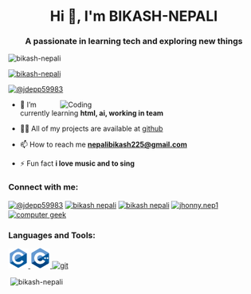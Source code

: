 <h1 align="center">Hi 👋, I'm BIKASH-NEPALI</h1>
<h3 align="center">A passionate in learning tech and exploring new things</h3>

<p align="left"> <img src="https://komarev.com/ghpvc/?username=bikash-nepali&label=Profile%20views&color=0e75b6&style=flat" alt="bikash-nepali" /> </p>

<p align="left"> <a href="https://github.com/ryo-ma/github-profile-trophy"><img src="https://github-profile-trophy.vercel.app/?username=bikash-nepali" alt="bikash-nepali" /></a> </p>

<p align="left"> <a href="https://twitter.com/@jdepp59983" target="blank"><img src="https://img.shields.io/twitter/follow/@jdepp59983?logo=twitter&style=for-the-badge" alt="@jdepp59983" /></a> </p>
<img align="right" alt="Coding" width="400" src="https://th.bing.com/th/id/OIP.uyPQUYBlSRvLInO1ch4kpAHaFk?rs=1&pid=ImgDetMain">


- 🌱 I’m currently learning **html, ai, working in team**

- 👨‍💻 All of my projects are available at [github](github)

- 📫 How to reach me **nepalibikash225@gmail.com**

- ⚡ Fun fact **i love music and to sing**

<h3 align="left">Connect with me:</h3>
<p align="left">
<a href="https://twitter.com/@jdepp59983" target="blank"><img align="center" src="https://raw.githubusercontent.com/rahuldkjain/github-profile-readme-generator/master/src/images/icons/Social/twitter.svg" alt="@jdepp59983" height="30" width="40" /></a>
<a href="https://linkedin.com/in/bikash nepali" target="blank"><img align="center" src="https://raw.githubusercontent.com/rahuldkjain/github-profile-readme-generator/master/src/images/icons/Social/linked-in-alt.svg" alt="bikash nepali" height="30" width="40" /></a>
<a href="https://fb.com/bikash nepali" target="blank"><img align="center" src="https://raw.githubusercontent.com/rahuldkjain/github-profile-readme-generator/master/src/images/icons/Social/facebook.svg" alt="bikash nepali" height="30" width="40" /></a>
<a href="https://instagram.com/jhonny.nep1" target="blank"><img align="center" src="https://raw.githubusercontent.com/rahuldkjain/github-profile-readme-generator/master/src/images/icons/Social/instagram.svg" alt="jhonny.nep1" height="30" width="40" /></a>
<a href="https://www.youtube.com/c/computer geek" target="blank"><img align="center" src="https://raw.githubusercontent.com/rahuldkjain/github-profile-readme-generator/master/src/images/icons/Social/youtube.svg" alt="computer geek" height="30" width="40" /></a>
</p>

<h3 align="left">Languages and Tools:</h3>
<p align="left"> <a href="https://www.cprogramming.com/" target="_blank" rel="noreferrer"> <img src="https://raw.githubusercontent.com/devicons/devicon/master/icons/c/c-original.svg" alt="c" width="40" height="40"/> </a> <a href="https://www.w3schools.com/cpp/" target="_blank" rel="noreferrer"> <img src="https://raw.githubusercontent.com/devicons/devicon/master/icons/cplusplus/cplusplus-original.svg" alt="cplusplus" width="40" height="40"/> </a> <a href="https://git-scm.com/" target="_blank" rel="noreferrer"> <img src="https://www.vectorlogo.zone/logos/git-scm/git-scm-icon.svg" alt="git" width="40" height="40"/> </a> </p>

<p>&nbsp;<img align="center" src="https://github-readme-stats.vercel.app/api?username=bikash-nepali&show_icons=true&locale=en" alt="bikash-nepali" /></p>
